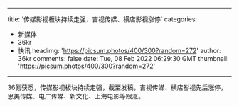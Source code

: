 
---
title: '传媒影视板块持续走强，吉视传媒、横店影视涨停'
categories: 
 - 新媒体
 - 36kr
 - 快讯
headimg: 'https://picsum.photos/400/300?random=272'
author: 36kr
comments: false
date: Tue, 08 Feb 2022 06:29:30 GMT
thumbnail: 'https://picsum.photos/400/300?random=272'
---

<div>   
36氪获悉，传媒影视板块持续走强，截至发稿，吉视传媒、横店影视先后涨停，思美传媒、电广传媒、新文化、上海电影等跟涨。  
</div>
            
